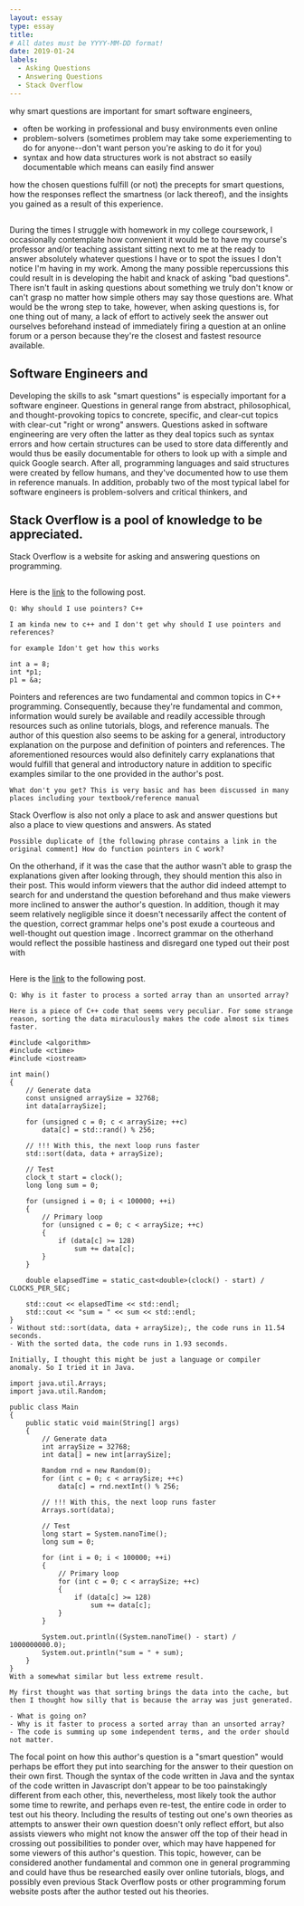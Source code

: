 ```yaml
---
layout: essay
type: essay
title: 
# All dates must be YYYY-MM-DD format!
date: 2019-01-24
labels:
  - Asking Questions
  - Answering Questions
  - Stack Overflow
---
```


why smart questions are important for smart software engineers, 
  - often be working in professional and busy environments even online
  - problem-solvers (sometimes problem may take some experiementing to do for anyone--don't want person you're asking to do it for you)
  - syntax and how data structures work is not abstract so easily documentable which means can easily find answer
  
how the chosen questions fulfill (or not) the precepts for smart questions, 
how the responses reflect the smartness (or lack thereof), and 
the insights you gained as a result of this experience. 


## 

During the times I struggle with homework in my college coursework, I occasionally contemplate how convenient it would be to have my course's professor and/or teaching assistant sitting next to me at the ready to answer absolutely whatever questions I have or to spot the issues I don't notice I'm having in my work. Among the many possible repercussions this could result in is developing the habit and knack of asking "bad questions". There isn't fault in asking questions about something we truly don't know or can't grasp no matter how simple others may say those questions are. What would be the wrong step to take, however, when asking questions is, for one thing out of many, a lack of effort to actively seek the answer out ourselves beforehand instead of immediately firing a question at an online forum or a person because they're the closest and fastest resource available. 

## Software Engineers and 

Developing the skills to ask "smart questions" is especially important for a software engineer. Questions in general range from abstract, philosophical, and thought-provoking topics to concrete, specific, and clear-cut topics with clear-cut "right or wrong" answers. Questions asked in software engineering are very often the latter as they deal topics such as syntax errors and how certain structures can be used to store data differently and would thus be easily documentable for others to look up with a simple and quick Google search. After all, programming languages and said structures were created by fellow humans, and they've documented how to use them in reference manuals. In addition, probably two of the most typical label for software engineers is problem-solvers and critical thinkers, and 

## Stack Overflow is a pool of knowledge to be appreciated.

Stack Overflow is a website for asking and answering questions on programming. 

## 

Here is the [link](https://stackoverflow.com/questions/33653268/why-should-i-use-pointers-c) to the following post.

```
Q: Why should I use pointers? C++

I am kinda new to c++ and I don't get why should I use pointers and references?

for example Idon't get how this works

int a = 8;
int *p1;
p1 = &a;
```

Pointers and references are two fundamental and common topics in C++ programming. Consequently, because they're fundamental and common, information would surely be available and readily accessible through resources such as online tutorials, blogs, and reference manuals. The author of this question also seems to be asking for a general, introductory explanation on the purpose and definition of pointers and references. The aforementioned resources would also definitely carry explanations that would fulfill that general and introductory nature in addition to specific examples similar to the one provided in the author's post. 

```
What don't you get? This is very basic and has been discussed in many places including your textbook/reference manual
```

Stack Overflow is also not only a place to ask and answer questions but also a place to view questions and answers. As stated 

```
Possible duplicate of [the following phrase contains a link in the original comment] How do function pointers in C work? 
```

On the otherhand, if it was the case that the author wasn't able to grasp the explanations given after looking through, they should mention this also in their post. This would inform viewers that the author did indeed attempt to search for and understand the question beforehand and thus make viewers more inclined to answer the author's question. In addition, though it may seem relatively negligible since it doesn't necessarily affect the content of the question, correct grammar helps one's post exude a courteous and well-thought out question image     . Incorrect grammar on the otherhand would reflect the possible hastiness and disregard one typed out their post with 

## 

Here is the [link](https://stackoverflow.com/questions/11227809/why-is-it-faster-to-process-a-sorted-array-than-an-unsorted-array) to the following post.

```
Q: Why is it faster to process a sorted array than an unsorted array?

Here is a piece of C++ code that seems very peculiar. For some strange reason, sorting the data miraculously makes the code almost six times faster.

#include <algorithm>
#include <ctime>
#include <iostream>

int main()
{
    // Generate data
    const unsigned arraySize = 32768;
    int data[arraySize];

    for (unsigned c = 0; c < arraySize; ++c)
        data[c] = std::rand() % 256;

    // !!! With this, the next loop runs faster
    std::sort(data, data + arraySize);

    // Test
    clock_t start = clock();
    long long sum = 0;

    for (unsigned i = 0; i < 100000; ++i)
    {
        // Primary loop
        for (unsigned c = 0; c < arraySize; ++c)
        {
            if (data[c] >= 128)
                sum += data[c];
        }
    }

    double elapsedTime = static_cast<double>(clock() - start) / CLOCKS_PER_SEC;

    std::cout << elapsedTime << std::endl;
    std::cout << "sum = " << sum << std::endl;
}
- Without std::sort(data, data + arraySize);, the code runs in 11.54 seconds.
- With the sorted data, the code runs in 1.93 seconds.

Initially, I thought this might be just a language or compiler anomaly. So I tried it in Java.

import java.util.Arrays;
import java.util.Random;

public class Main
{
    public static void main(String[] args)
    {
        // Generate data
        int arraySize = 32768;
        int data[] = new int[arraySize];

        Random rnd = new Random(0);
        for (int c = 0; c < arraySize; ++c)
            data[c] = rnd.nextInt() % 256;

        // !!! With this, the next loop runs faster
        Arrays.sort(data);

        // Test
        long start = System.nanoTime();
        long sum = 0;

        for (int i = 0; i < 100000; ++i)
        {
            // Primary loop
            for (int c = 0; c < arraySize; ++c)
            {
                if (data[c] >= 128)
                    sum += data[c];
            }
        }

        System.out.println((System.nanoTime() - start) / 1000000000.0);
        System.out.println("sum = " + sum);
    }
}
With a somewhat similar but less extreme result.

My first thought was that sorting brings the data into the cache, but then I thought how silly that is because the array was just generated.

- What is going on?
- Why is it faster to process a sorted array than an unsorted array?
- The code is summing up some independent terms, and the order should not matter.
```
The focal point on how this author's question is a "smart question" would perhaps be effort they put into searching for the answer to their question on their own first. Though the syntax of the code written in Java and the syntax of the code written in Javascript don't appear to be too painstakingly different from each other, this, nevertheless, most likely took the author some time to rewrite, and perhaps even re-test, the entire code in order to test out his theory. Including the results of testing out one's own theories as attempts to answer their own question doesn't only reflect effort, but also assists viewers who might not know the answer off the top of their head in crossing out possibilities to ponder over, which may have happened for some viewers of this author's question. This topic, however, can be considered another fundamental and common one in general programming and could have thus be researched easily over online tutorials, blogs, and possibly even previous Stack Overflow posts or other programming forum website posts after the author tested out his theories. 

## 














